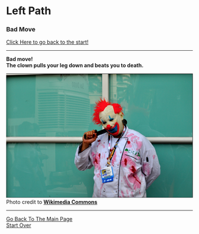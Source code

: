 # Left Path
### Bad Move  

[Click Here to go back to the start!](../beginning/intro.md) 

---

**Bad move!**    
**The clown pulls your leg down and beats you to death.** 

![](clownwbat.png)  
Photo credit to [**Wikimedia Commons**](https://commons.wikimedia.org/wiki/File:Comic_Con_2013_-_killer_clown_cosplayer_(9333207251).jpg)  

---

[Go Back To The Main Page](../README.md)  
[Start Over](../beginning/intro.md)  


